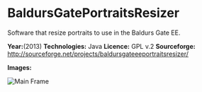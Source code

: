 BaldursGatePortraitsResizer
===========================

Software that resize portraits to use in the Baldurs Gate EE.

**Year:**(2013)
**Technologies:** Java
**Licence:** GPL v.2
**Sourceforge:** http://sourceforge.net/projects/baldursgateeeportraitsresizer/

**Images:**

![Main Frame](http://a.fsdn.com/con/app/proj/baldursgateeeportraitsresizer/screenshots/Capturar.PNG)

